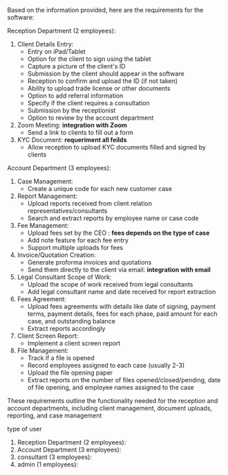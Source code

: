 Based on the information provided, here are the requirements for the software:

Reception Department (2 employees):
1. Client Details Entry: 
   - Entry on iPad/Tablet
   - Option for the client to sign using the tablet
   - Capture a picture of the client's ID
   - Submission by the client should appear in the software
   - Reception to confirm and upload the ID (if not taken)
   - Ability to upload trade license or other documents
   - Option to add referral information
   - Specify if the client requires a consultation
   - Submission by the receptionist
   - Option to review by the account department
2. Zoom Meeting: **integration with Zoom**
   - Send a link to clients to fill out a form
3. KYC Document: **requeriment all feilds**
   - Allow reception to upload KYC documents filled and signed by clients

Account Department (3 employees):
1. Case Management: 
   - Create a unique code for each new customer case
2. Report Management: 
   - Upload reports received from client relation representatives/consultants
   - Search and extract reports by employee name or case code
3. Fee Management:
   - Upload fees set by the CEO : **fees depends on the type of case** 
   - Add note feature for each fee entry
   - Support multiple uploads for fees
4. Invoice/Quotation Creation:
   - Generate proforma invoices and quotations
   - Send them directly to the client via email: **integration with email**
5. Legal Consultant Scope of Work:
   - Upload the scope of work received from legal consultants
   - Add legal consultant name and date received for report extraction
6. Fees Agreement:
   - Upload fees agreements with details like date of signing, payment terms, payment details, fees for each phase, paid amount for each case, and outstanding balance
   - Extract reports accordingly
7. Client Screen Report:
   - Implement a client screen report
8. File Management: 
   - Track if a file is opened
   - Record employees assigned to each case (usually 2-3)
   - Upload the file opening paper
   - Extract reports on the number of files opened/closed/pending, date of file opening, and employee names assigned to the case

These requirements outline the functionality needed for the reception and account departments, including client management, document uploads, reporting, and case management


type of user
1. Reception Department (2 employees):
2. Account Department (3 employees):
3. consultant (3 employees):
4. admin (1 employees):